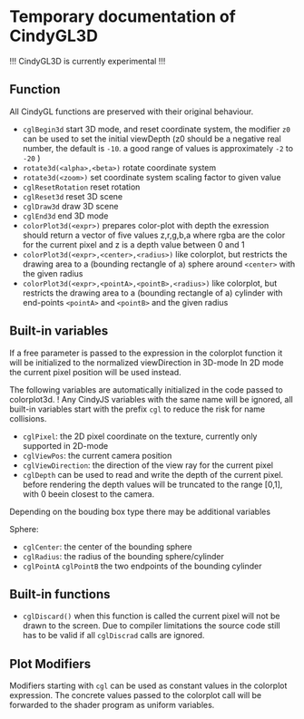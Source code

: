 # Temporary documentation of CindyGL3D

!!! CindyGL3D is currently experimental !!!


## Function

All CindyGL functions are preserved with their original behaviour.

* `cglBegin3d` start 3D mode, and reset coordinate system, the modifier `z0` can be used to set the initial viewDepth (z0 should be a negative real number, the default is `-10`. a good range of values is approximately `-2` to `-20` )
* `rotate3d(<alpha>,<beta>)` rotate coordinate system
* `rotate3d(<zoom>)` set coordinate system scaling factor to given value
* `cglResetRotation` reset rotation
* `cglReset3d` reset 3D scene
* `cglDraw3d` draw 3D scene
* `cglEnd3d` end 3D mode
* `colorPlot3d(<expr>)` prepares color-plot with depth the exression should return a vector of five values z,r,g,b,a where rgba are the color for the current pixel and z is a depth value between 0 and 1
* `colorPlot3d(<expr>,<center>,<radius>)` like colorplot, but restricts the drawing area to a (bounding rectangle of a) sphere around `<center>` with the given radius
* `colorPlot3d(<expr>,<pointA>,<pointB>,<radius>)` like colorplot, but restricts the drawing area to a (bounding rectangle of a) cylinder with end-points `<pointA>` and `<pointB>` and the given radius

## Built-in variables

If a free parameter is passed to the expression in the colorplot function it will be initialized to the normalized viewDirection in 3D-mode
In 2D mode the current pixel position will be used instead.

The following variables are automatically initialized in the code passed to colorplot3d.
! Any CindyJS variables with the same name will be ignored,
all built-in variables start with the prefix `cgl` to reduce the risk for name collisions.

* `cglPixel`: the 2D pixel coordinate on the texture, currently only supported in 2D-mode
* `cglViewPos`: the current camera position
* `cglViewDirection`: the direction of the view ray for the current pixel
* `cglDepth` can be used to read and write the depth of the current pixel. before rendering the depth values will be truncated to the range [0,1], with 0 beein closest to the camera.


Depending on the bouding box type there may be additional variables

Sphere:
* `cglCenter`: the center of the bounding sphere
* `cglRadius`: the radius of the bounding sphere/cylinder
* `cglPointA` `cglPointB` the two endpoints of the bounding cylinder

## Built-in functions

* `cglDiscard()` when this function is called the current pixel will not be drawn to the screen.
Due to compiler limitations the source code still has to be valid if all `cglDiscrad` calls are ignored.

## Plot Modifiers

Modifiers starting with `cgl` can be used as constant values in the colorplot expression.
The concrete values passed to the colorplot call will be forwarded to the shader program as uniform variables.
